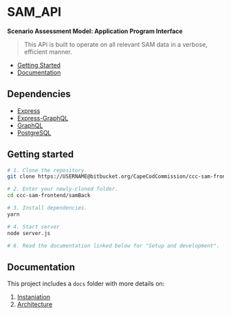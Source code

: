 # SAM_API

**Scenario Assessment Model: Application Program Interface**

> This APi is built to operate on all relevant SAM data in a verbose, efficient manner.

- [Getting Started](#getting-started)
- [Documentation](#documentation)

## Dependencies
* [Express](https://www.npmjs.com/package/express)
* [Express-GraphQL](https://www.npmjs.com/package/express-graphql)
* [GraphQL](https://www.npmjs.com/package/graphql)
* [PostgreSQL](https://www.npmjs.com/package/pg)

## Getting started

```bash
# 1. Clone the repository.
git clone https://USERNAME@bitbucket.org/CapeCodCommission/ccc-sam-frontend.git 

# 2. Enter your newly-cloned folder.
cd ccc-sam-frontend/samBack

# 3. Install dependencies.
yarn

# 4. Start server
node server.js

# 6. Read the documentation linked below for "Setup and development".
```

## Documentation

This project includes a `docs` folder with more details on:

1.  [Instaniation](docs/development.md)
1.  [Architecture](docs/architecture.md)